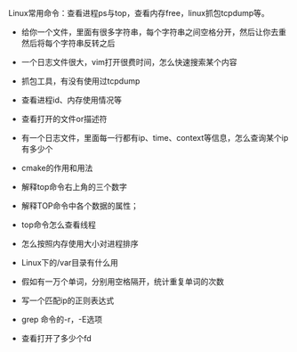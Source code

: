 Linux常用命令：查看进程ps与top，查看内存free，linux抓包tcpdump等。

- 给你一个文件，里面有很多字符串，每个字符串之间空格分开，然后让你去重然后将每个字符串反转之后

- 一个日志文件很大，vim打开很费时间，怎么快速搜索某个内容

- 抓包工具，有没有使用过tcpdump

- 查看进程id、内存使用情况等

- 查看打开的文件or描述符

- 有一个日志文件，里面每一行都有ip、time、context等信息，怎么查询某个ip有多少个

- cmake的作用和用法

- 解释top命令右上角的三个数字
- 解释TOP命令中各个数据的属性；
- top命令怎么查看线程

- 怎么按照内存使用大小对进程排序

- Linux下的/var目录有什么用

- 假如有一万个单词，分别用空格隔开，统计重复单词的次数

- 写一个匹配ip的正则表达式

- grep 命令的-r，-E选项

- 查看打开了多少个fd